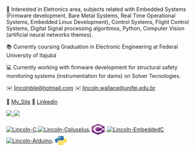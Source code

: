    :pushpin: Interested in Eletronics area, subjects related with Embedded Systems (Firmware development, Bare Metal Systems, Real Time Operational Systems, Embedded Linux Development), Control Systems, Flight Control Systems, Digital Signal processing algoritmos, Python, Computer Vision (artificial neural networks themes).
   
   :books: Currently coursing Graduation in Electronic Engineering at Federal University of Itajubá
   
   :computer: Currently working with firmware development for structural safety monitoring systems (instrumentation for dams) on Solver Tecnologies. 
            
  ✉️ lincolnble@hotmail.com
  ✉️ lincoln.wallace@unifei.edu.br
  
  🔗 [My_Site](http://bit.ly/CV_LINCOLN "Lincoln's website")      🔗 [Linkedin](https://www.linkedin.com/in/lincoln-wallace-64ab29138/ "Lincoln's Linkedin")
  
 <div>
  <a href="http://bit.ly/CV_LINCOLN">
  <img height="180em" src="https://github-readme-stats.vercel.app/api?username=LOCNNIL&show_icons=true&theme=github_dark&include_all_commits=true&count_private=true"/>
  <img height="180em" src="https://github-readme-stats.vercel.app/api/top-langs/?username=LOCNNIL&layout=compact&langs_count=7&theme=github_dark"/>
</div>
   
<div style="display: inline_block"><br>
  <img align="center" alt="Lincoln-C" height="30" width="40" img src="https://cdn.jsdelivr.net/gh/devicons/devicon/icons/c/c-original.svg">
  <img align="center" alt="Lincoln-Cplusplus" height="30" width="40" img src="https://cdn.jsdelivr.net/gh/devicons/devicon/icons/cplusplus/cplusplus-original.svg">
  <img align="center" alt="Lincoln-Csharp" height="30" width="40" src="https://raw.githubusercontent.com/devicons/devicon/master/icons/csharp/csharp-original.svg">
  <img align="center" alt="Lincoln-EmbeddedC" height="30" width="40" img src="https://cdn.jsdelivr.net/gh/devicons/devicon/icons/embeddedc/embeddedc-original.svg">
  <img align="center" alt="Lincoln-Arduino" height="30" width="40" img src="https://cdn.jsdelivr.net/gh/devicons/devicon/icons/arduino/arduino-original-wordmark.svg">
  <img align="center" alt="Lincoln-Python" height="30" width="40" src="https://raw.githubusercontent.com/devicons/devicon/master/icons/python/python-original.svg">
</div>
<!--Remeber to add a gif  here!-->
   
